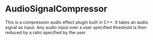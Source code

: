 # AudioSignalCompressor
This is a compression audio effect plugin built in C++. It takes an audio signal as input. Any audio input over a user specified threshold is then reduced by a ratio specified by the user. 
